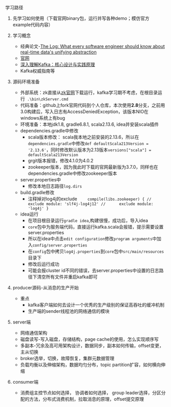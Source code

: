 学习路径
1. 先学习如何使用（下载官网binary包，运行并写各种demo；模仿官方example代码内容）
2. 学习概念
   * 经典论文-[The Log: What every software engineer should know about real-time data's unifying abstraction](https://engineering.linkedin.com/distributed-systems/log-what-every-software-engineer-should-know-about-real-time-datas-unifying)
   * [官网](https://kafka.apache.org)
   * [深入理解Kafka：核心设计与实践原理](https://book.douban.com/subject/30437872/)
   * Kafka权威指南等

3. 源码环境准备
   * 外部系统：zk直接从[zk官网](https://zookeeper.apache.org)下载运行，kafka学习期不考虑，在根目录运行` .\bin\zkServer.cmd`
   * 代码准备：github上fork官网代码到个人仓库，本次使用**2.8**分支，之前用3.0构建后，写入日志有AccessDeniedException，该版本NIO在windows系统上有bug
   * 环境准备：本地jdk1.8, gradle6.8.1, scala2.13.6, idea并安装scala插件
   * dependencies.gradle中修改
     * scala版本修改： scala我本地之前安装的2.13.6，所以在`dependencies.gradle`中修改`def defaultScala213Version = '2.13.6'`，同时修改默认版本为2.13版本`versions["scala"] = defaultScala213Version`
     * grgit版本报错，修改4.1.0为4.0.2
     * zookeeper版本，因为我此时下载的官网最新版为3.7.0，同样也在dependencies.gradle中修改zookeeper版本
   * server.properties中
     * 修改本地日志路径`log.dirs`
   * build.gradle修改
     * 注释掉对log4j的exclude `    compile(libs.zookeeper) {
       //      exclude module: 'slf4j-log4j12'
       //      exclude module: 'log4j'
       }`
   * idea运行
     * 在项目根目录运行`gradle idea`,构建很慢，成功后，导入idea
     * `core`包中为服务端代码，直接运行kafka.scala会报错，提示需要设置server.properties
     * 所以在idea中点击`edit configuration`修改`program arguments`中加入`config/server.properties`
     * 在`config`包中拷贝`log4j.properties`到`core`包中`src/main/resources`目录下
     * 修改后运行成功
     * 可能会报cluster id不同的错误，去server.properties中设置的日志路径下清空所有文件并重启kafka即可

4. producer源码-从消息的生产开始

    * 重点
      * kafka客户端如何去设计一个优秀的生产级别的保证高吞吐的缓冲机制
      * 生产端的sender线程池的网络通信的模块

5. server端
   * 网络通信架构
   * 磁盘读写-写入磁盘，存储结构，page cache的使用，怎么实现顺序写
   * 多副本-冗余及高可用架构设计，数据同步，副本如何传输，offset变更，主从切换
   * broker选举，切换，故障恢复，集群元数据管理
   * 负载均衡以及伸缩架构，数据均匀分布，topic partition扩容，如何横向伸缩

6. consumer端

    * 消费组主控节点如何选择， 协调者如何选择， group leader选择，分区分配的方法，分布式消费机制，拉取消息的原理，offset提交原理
   